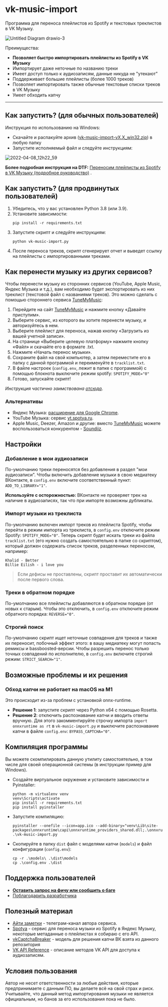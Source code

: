 # vk-music-import

Программа для переноса плейлистов из Spotify и текстовых треклистов в VK Музыку.

![Untitled Diagram drawio-3](https://user-images.githubusercontent.com/15357833/161931217-9c374cf8-749a-4966-b3f5-4e8a85194572.png)

Преимущества:

- **Позволяет быстро импортировать плейлисты из Spotify в VK Музыку**
- Импортирует даже неточные по названию треки
- Имеет доступ только к аудиозаписям, данные никуда не "утекают"
- Поддерживает большие плейлисты (более 1000 треков)
- Позволяет импортировать также обычные текстовые списки треков в VK Музыку
- Умеет обходить капчу

---

## Как запустить? (для обычных пользователей)

Инструкция по использованию на Windows:

- Скачайте и распакуйте 
  архив ([vk-music-import-vX.X_win32.zip](https://github.com/mewforest/vk-music-import/releases))
  в любую папку
- Запустите исполняемый файл и следуйте инструкциям:

![2022-04-08_12h22_59](https://user-images.githubusercontent.com/15357833/167272239-55fc04eb-27c1-40bc-abe9-596390c64459.png)

**Более подробная инструкция на
DTF:** [Переносим плейлисты из Spotify в VK Музыку (подробное руководство)](https://dtf.ru/u/292194-mew-forest/1152260-perenosim-pleylisty-iz-spotify-v-vk-muzyku-podrobnoe-rukovodstvo)
.

## Как запустить? (для продвинутых пользователей)

1. Убедитесь, что у вас установлен Python 3.8 (или 3.9).
2. Установите зависимости:
   ```
   pip install -r requirements.txt
   ```
3. Запустите скрипт и следуйте инструкциям:
   ```
   python vk-music-import.py
   ```
4. После переноса треков, скрипт сгенерирует отчет и выведет ссылку на плейлисты с импортированными треками.

## Как перенести музыку из других сервисов?

Чтобы перенести музыку из сторонних сервисов (YouTube, Apple Music, Яндекс Музыка и т.д.), вам необходимо будет экспортировать из них треклист (текстовой файл с названиями треков). Это можно сделать с помощью стороннего сервиса [TuneMyMusic](https://www.tunemymusic.com/ru/):

1. Перейдите на сайт [TuneMyMusic](https://www.tunemymusic.com/ru/) и нажмите кнопку «Давайте приступим».
2. Выберите сервис, из которого вы хотите перенести музыку, и авторизуйтесь в нем.
3. Выберите плейлист для переноса, нажав кнопку «Загрузить из вашей учетной записи».
4. На странице «Выберите целевую платформу» нажмите кнопку «Файл» и скачайте его в формате .txt.
5. Нажмите «Начать перенос музыки».
6. Сохраните файл на свой компьютер, а затем переместите его в папку с данной программой и переименуйте в `tracklist.txt`.
7. В файле настроек (`config.env`, лежит в папке с программой) с помощью блокнота выключите режим spotify: `SPOTIFY_MODE="0"`
8. Готово, запускайте скрипт!

*Инструкция частично заимствована [отсюда](https://zvuk.com/lp/howto)*.
### Альтернативы

- Яндекс Музыка: [расширение для Google Chrome](https://chrome.google.com/webstore/detail/yamutools-%D0%BD%D0%BE%D0%B2%D1%8B%D0%B5-%D1%84%D1%83%D0%BD%D0%BA%D1%86%D0%B8%D0%B8-%D0%B4/dgjneghdfaeajjemeklgmbojeeplehah).
- YouTube Музыка: сервис [yt.spotya.ru](https://yt.spotya.ru/).
- Apple Music, Deezer, Amazon и другие: вместо [TuneMyMusic](https://www.tunemymusic.com/ru/) можете воспользоваться конкурентом - [Soundiiz](https://soundiiz.com/).

## Настройки

### Добавление в мои аудиозаписи

По-умолчанию треки переносятся без добавления в раздел "мои аудиозаписи". Чтобы включить добавление музыки в свою
медиатеку ВКонтакте, в `config.env` включите соответственный пункт: `ADD_TO_LIBRARY="1"`. 

**Используйте с осторожностью:** ВКонтакте не проверяет трек на наличие в аудиозаписях, так что при импорте возможны дубликаты.

### Импорт музыки из треклиста

По-умолчанию включен импорт треков из плейлиста Spotify, чтобы перейти в режим импорта из треклиста, в `config.env`
отключите режим Spotify: `SPOTIFY_MODE="0"`. Теперь скрипт будет искать треки из файла `tracklist.txt` (его нужно
создать самостоятельно в папке со скриптом), который должен содержать список треков, разделенных переносом, например:

```
Khalid - Better
Billie Eilish - i love you
```

> Если дефисы не проставлены, скрипт проставит их автоматически после первого слова.

### Треки в обратном порядке

По-умолчанию все плейлисты добавляются в обратном порядке (от новых к старым). Чтобы это отключить, в `config.env`
отключите режим обратного порядка: `REVERSE="0"`.

### Строгий поиск

По-умолчанию скрипт ищет неточные совпадения для треков и также их переносит, побочный эффект этого: в вашу медиатеку
могут попасть ремиксы и bassboosted-версии. Чтобы разрешить перенос только точных совпадений по исполнителю,
в `config.env` включите строгий режим: `STRICT_SEARCH="1"`.

## Возможные проблемы и их решения

### Обход капчи не работает на macOS на M1

Это происходит из-за проблем с установкой onnx-runtime.

- **Решение 1**: запустите скрипт через Python x64 с помощью Rosetta.
- **Решение 2**: отключить распознавание капчи и вводить ответы вручную. Для этого закомментируйте строчку
  импорта `import onnxruntime as rt` в `vk-music-import.py` и выключите распознавание капчи в
  файле `config.env`: `BYPASS_CAPTCHA="0"`.

## Компиляция программы

Вы можете скомпилировать данную утилиту самостоятельно, в том числе для своей операционной системы (в инструкции пример
для Windows).

- Создайте виртуальное окружение и установите зависимости и Pyinstaller:
  ```shell
  python -m virtualenv venv
  venv\Scripts\activate
  pip install -r requirements.txt
  pip install pyinstaller
  ```
- Запустите компиляцию:
  ```shell
  pyinstaller --onefile --icon=app.ico --add-binary="venv\Lib\site-packages\onnxruntime\capi\onnxruntime_providers_shared.dll;.\onnxruntime\capi" .\vk-music-import.py
  ```
- Скопируйте в папку `dist` файл с моделями капчи (`models`) и файл конфигурации (`config.env`):
  ```shell
  cp -r .\models\ .\dist\models
  cp .\config.env .\dist
  ```

## Поддержка пользователей

- **[Оставить запрос на фичу или сообщить о баге](https://github.com/mewforest/vk-music-import/issues/new/choose)**
- [Поблагодарить разработчика](https://mewforest.github.io/donate/)

## Полезный материал

- [Айти заметки](https://t.me/mewnotes) - телеграм-канал автора сервиса.
- [Spotya](https://spotya.ru/) - сервис для переноса музыки из Spotify в Яндекс Музыку, некоторые метаданные о
  плейлистах я собираю с его API.
- [vkCaptchaBreaker](https://github.com/Defasium/vkCaptchaBreaker/) - модель для решения капчи ВК взята из данного
  репозитория
- [VK API Reference](https://vodka2.github.io/vk-audio-token/) - описание методов VK API для доступа к аудиозаписям.

## Условия пользования

Автор не несет ответственности за любые действия, которые предпринимаете с данным ПО, вы делаете всё на свой страх и
риск. Учитывайте, что данный метод импортирования музыки не является официальным, но банов за его использования пока не
было.
